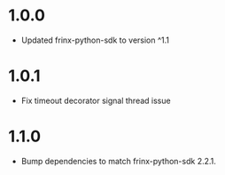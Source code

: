 # 1.0.0
- Updated frinx-python-sdk to version ^1.1

# 1.0.1
- Fix timeout decorator signal thread issue

# 1.1.0
- Bump dependencies to match frinx-python-sdk 2.2.1.

